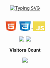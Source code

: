 <!DOCTYPE html>
<html>
<head>
</head>
<body>
    <div align="center">
        <a href="https://git.io/typing-svg"><img src="https://readme-typing-svg.demolab.com?font=Fira+Code&size=25&pause=1000&color=0B9BF7&center=true&vCenter=true&width=435&lines=Be+welcome+%3A);my+name+is+PaulloCruz;i'm+from+Brazil;i'm+a+student+" alt="Typing SVG" /></a> <br><br><br>
            <img align="center" alt="PaulloCruz-HTML" height="30" width="40" src="https://raw.githubusercontent.com/devicons/devicon/master/icons/html5/html5-original.svg" style="max-width: 100%;">
        </a>
   <a rel="noopener noreferrer nofollow" target="_blank" href="https://raw.githubusercontent.com/devicons/devicon/master/icons/css3/css3-original.svg">
            <img align="center" alt="PaulloCruz-CSS" height="30" width="40" src="https://raw.githubusercontent.com/devicons/devicon/master/icons/css3/css3-original.svg" style="max-width: 100%;">
       </a>
       <a rel="noopener noreferrer nofollow" target="_blank" href="https://raw.githubusercontent.com/devicons/devicon/master/icons/javascript/javascript-plain.svg">
            <img align="center" alt="PaulloCruz-Js" height="30" width="40" src="https://raw.githubusercontent.com/devicons/devicon/master/icons/javascript/javascript-plain.svg" style="max-width: 100%;">
        </a>
        <br>
        <br>
      <a rel="noopener noreferrer nofollow" target="_blank" href="https://www.instagram.com/paulosantanaa__/">
            <img src="https://camo.githubusercontent.com/acaa286597b43c96dc02b69b90de15a65c52063e31835b763a061cc815f64bac/68747470733a2f2f696d672e736869656c64732e696f2f62616467652f2d496e7374616772616d2d2532334534343035463f7374796c653d666f722d7468652d6261646765266c6f676f3d696e7374616772616d266c6f676f436f6c6f723d7768697465" data-canonical-src="https://img.shields.io/badge/-Instagram-%23E4405F?style=for-the-badge&amp;logo=instagram&amp;logoColor=white" style="max-width: 100%;">
        </a>
      <a rel="noopener noreferrer nofollow" target="_blank" href="mailto:paullo.cruz@hotmail.com">
            <img src="https://camo.githubusercontent.com/927d6b3961fa048ff7303daf291cb5869dfa25018997cf8c1373c2f6a85b1458/68747470733a2f2f696d672e736869656c64732e696f2f62616467652f2d476d61696c2d2532333333333f7374796c653d666f722d7468652d6261646765266c6f676f3d676d61696c266c6f676f436f6c6f723d7768697465" data-canonical-src="https://img.shields.io/badge/-Gmail-%23333?style=for-the-badge&amp;logo=gmail&amp;logoColor=white" style="max-width: 100%;">
        </a>
        <br><p align="center"><b>Visitors Count</b></p>
<p align="center"><img align="center" src="vhttps://profile-counter.glitch.me/%7BPaulloCruz%7D/count.svg" /></p> 
<br>
    </div>
</body>
</html>
